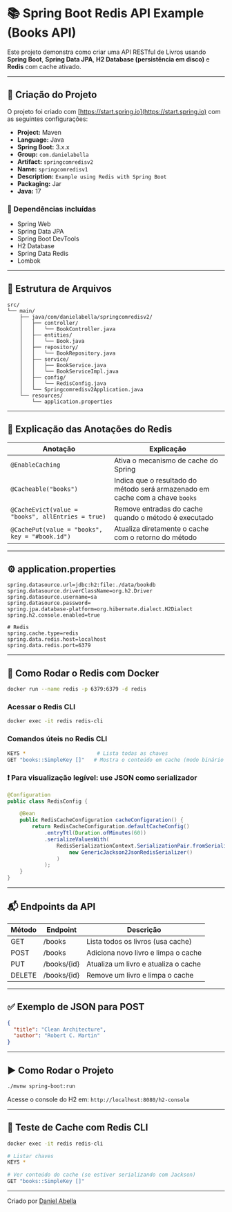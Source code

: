 
# 📚 Spring Boot Redis API Example (Books API)

Este projeto demonstra como criar uma API RESTful de Livros usando **Spring Boot**, **Spring Data JPA**, **H2 Database (persistência em disco)** e **Redis** com cache ativado.

---

## 🔨 Criação do Projeto

O projeto foi criado com [https://start.spring.io](https://start.spring.io) com as seguintes configurações:

- **Project:** Maven
- **Language:** Java
- **Spring Boot:** 3.x.x
- **Group:** `com.danielabella`
- **Artifact:** `springcomredisv2`
- **Name:** `springcomredisv1`
- **Description:** `Example using Redis with Spring Boot`
- **Packaging:** Jar
- **Java:** 17

### 🧩 Dependências incluídas

- Spring Web
- Spring Data JPA
- Spring Boot DevTools
- H2 Database
- Spring Data Redis
- Lombok

---

## 📁 Estrutura de Arquivos

```
src/
└── main/
    ├── java/com/danielabella/springcomredisv2/
    │   ├── controller/
    │   │   └── BookController.java
    │   ├── entities/
    │   │   └── Book.java
    │   ├── repository/
    │   │   └── BookRepository.java
    │   ├── service/
    │   │   ├── BookService.java
    │   │   └── BookServiceImpl.java
    │   ├── config/
    │   │   └── RedisConfig.java
    │   └── Springcomredisv2Application.java
    └── resources/
        └── application.properties
```

---

## 🧠 Explicação das Anotações do Redis

| Anotação | Explicação |
|----------|------------|
| `@EnableCaching` | Ativa o mecanismo de cache do Spring |
| `@Cacheable("books")` | Indica que o resultado do método será armazenado em cache com a chave `books` |
| `@CacheEvict(value = "books", allEntries = true)` | Remove entradas do cache quando o método é executado |
| `@CachePut(value = "books", key = "#book.id")` | Atualiza diretamente o cache com o retorno do método |

---

## ⚙️ application.properties

```properties
spring.datasource.url=jdbc:h2:file:./data/bookdb
spring.datasource.driverClassName=org.h2.Driver
spring.datasource.username=sa
spring.datasource.password=
spring.jpa.database-platform=org.hibernate.dialect.H2Dialect
spring.h2.console.enabled=true

# Redis
spring.cache.type=redis
spring.data.redis.host=localhost
spring.data.redis.port=6379
```

---

## 🐳 Como Rodar o Redis com Docker

```bash
docker run --name redis -p 6379:6379 -d redis
```

### Acessar o Redis CLI

```bash
docker exec -it redis redis-cli
```

### Comandos úteis no Redis CLI

```bash
KEYS *                       # Lista todas as chaves
GET "books::SimpleKey []"   # Mostra o conteúdo em cache (modo binário por padrão)
```

### ❗ Para visualização legível: use JSON como serializador

```java
@Configuration
public class RedisConfig {

    @Bean
    public RedisCacheConfiguration cacheConfiguration() {
        return RedisCacheConfiguration.defaultCacheConfig()
            .entryTtl(Duration.ofMinutes(60))
            .serializeValuesWith(
                RedisSerializationContext.SerializationPair.fromSerializer(
                    new GenericJackson2JsonRedisSerializer()
                )
            );
    }
}
```

---

## 📬 Endpoints da API

| Método | Endpoint | Descrição |
|--------|----------|-----------|
| GET    | /books   | Lista todos os livros (usa cache) |
| POST   | /books   | Adiciona novo livro e limpa o cache |
| PUT    | /books/{id} | Atualiza um livro e atualiza o cache |
| DELETE | /books/{id} | Remove um livro e limpa o cache |

---

## ✅ Exemplo de JSON para POST

```json
{
  "title": "Clean Architecture",
  "author": "Robert C. Martin"
}
```

---

## ▶️ Como Rodar o Projeto

```bash
./mvnw spring-boot:run
```

Acesse o console do H2 em: `http://localhost:8080/h2-console`

---

## 🧪 Teste de Cache com Redis CLI

```bash
docker exec -it redis redis-cli

# Listar chaves
KEYS *

# Ver conteúdo do cache (se estiver serializando com Jackson)
GET "books::SimpleKey []"
```

---

Criado por [Daniel Abella](https://www.daniel-abella.com)
